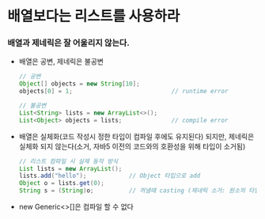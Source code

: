 # 배열보다는 리스트를 사용하라

### 배열과 제네릭은 잘 어울리지 않는다.
  - 배열은 공변, 제네릭은 불공변
    ```java
    // 공변
    Object[] objects = new String[10];
    objects[0] = 1;                            // runtime error

    // 불공변
    List<String> lists = new ArrayList<>();
    List<Object> objects = lists;              // compile error
    ```
  - 배열은 실체화(코드 작성시 정한 타입이 컴파일 후에도 유지된다) 되지만, 제네릭은 실체화 되지 않는다(소거, 자바5 이전의 코드와의 호환성을 위해 타입이 소거됨)
    ```java
    // 리스트 컴파일 시 실제 동작 방식
    List lists = new ArrayList();
    lists.add("hello");            // Object 타입으로 add
    Object o = lists.get(0);
    String s = (String)o;          // 꺼낼때 casting (제네릭 소거: 원소의 타입을 컴파일 타임에만 검사하며 런타임에는 알 수 없다)
    ```
  - new Generic<>[]은 컴파일 할 수 없다
